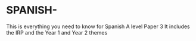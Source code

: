 # SPANISH-
<p>
This is everything you need to know for Spanish A level Paper 3
It includes the IRP and the Year 1 and Year 2 themes
 </p>
